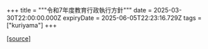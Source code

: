 +++
title = """令和7年度教育行政執行方針"""
date = 2025-03-30T22:00:00.000Z
expiryDate = 2025-06-05T22:23:16.729Z
tags = ["kuriyama"]
+++


[[source]](https://www.town.kuriyama.hokkaido.jp/soshiki/28/31116.html)
